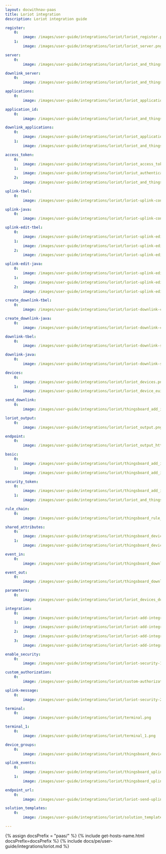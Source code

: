 ```yaml
---
layout: docwithnav-paas
title: Loriot integration
description: Loriot integration guide

register:
    0:
        image: /images/user-guide/integrations/loriot/loriot_register.png
    1:
        image: /images/user-guide/integrations/loriot/loriot_server.png

server:
    0:
        image: /images/user-guide/integrations/loriot/loriot_and_thingsboard_integration_server_1.png

downlink_server:
    0:
        image: /images/user-guide/integrations/loriot/loriot_and_thingsboard_integration_server.png

applications:
    0:
        image: /images/user-guide/integrations/loriot/loriot_applications.png

application_id:
    0:
        image: /images/user-guide/integrations/loriot/loriot_and_thingsboard_integration_application_id_1.png

downlink_applications:
    0:
        image: /images/user-guide/integrations/loriot/loriot_applications.png
    1:
        image: /images/user-guide/integrations/loriot/loriot_and_thingsboard_integration_application_id.png

access_token:
    0:
        image: /images/user-guide/integrations/loriot/loriot_access_tokens.png
    1:
        image: /images/user-guide/integrations/loriot/loriut_authentication_tokens.png
    2:
        image: /images/user-guide/integrations/loriot/loriot_and_thingsboard_integration_application_access_token.png

uplink-tbel:
    0:
        image: /images/user-guide/integrations/loriot/loriot-uplink-converters-1-tbel-pe.png

uplink-java:
    0:
        image: /images/user-guide/integrations/loriot/loriot-uplink-converters-1-java-pe.png

uplink-edit-tbel:
    0:
        image: /images/user-guide/integrations/loriot/loriot-uplink-edit-mode-tbel-1-pe.png
    1:
        image: /images/user-guide/integrations/loriot/loriot-uplink-edit-mode-tbel-2-pe.png
    2:
        image: /images/user-guide/integrations/loriot/loriot-uplink-edit-mode-tbel-3-pe.png

uplink-edit-java:
    0:
        image: /images/user-guide/integrations/loriot/loriot-uplink-edit-mode-java-1-pe.png
    1:
        image: /images/user-guide/integrations/loriot/loriot-uplink-edit-mode-java-2-pe.png
    2:
        image: /images/user-guide/integrations/loriot/loriot-uplink-edit-mode-java-3-pe.png

create_downlink-tbel:
    0:
        image: /images/user-guide/integrations/loriot/loriot-downlink-converters-1-tbel-pe.png

create_downlink-java:
    0:
        image: /images/user-guide/integrations/loriot/loriot-downlink-converters-1-java-pe.png

downlink-tbel:
    0:
        image: /images/user-guide/integrations/loriot/loriot-downlink-save-changes-tbel-1-pe.png

downlink-java:
    0:
        image: /images/user-guide/integrations/loriot/loriot-downlink-save-changes-java-1-pe.png

devices:
    0:
        image: /images/user-guide/integrations/loriot/loriot_devices.png
    1:
        image: /images/user-guide/integrations/loriot/loriot_device_eui.png

send_downlink:
    0:
        image: /images/user-guide/integrations/loriot/thingsboard_add_integration_send_downlink.png

loriot_output:
    0:
        image: /images/user-guide/integrations/loriot/loriot_output.png

endpoint:
    0:
        image: /images/user-guide/integrations/loriot/loriot_output_http_push.png

basic:
    0:
        image: /images/user-guide/integrations/loriot/thingsboard_add_integration_output_basic.png
    1:
        image: /images/user-guide/integrations/loriot/thingsboard_add_integration_output_basic_email_and_password.png

security_token:
    0:
        image: /images/user-guide/integrations/loriot/thingsboard_add_integration_output_security_token.png
    1:
        image: /images/user-guide/integrations/loriot/loriot_and_thingsboard_output_security_token_session.png

rule_chain:
    0:
        image: /images/user-guide/integrations/loriot/thingsboard_rule_chain_integration_downlink.png

shared_attributes:
    0:
        image: /images/user-guide/integrations/loriot/thingsboard_devices_all_shared_attributes.png
    1:
        image: /images/user-guide/integrations/loriot/thingsboard_devices_all_shared_attributes_update.png

event_in:
    0:
        image: /images/user-guide/integrations/loriot/thingsboard_downlink_converter_events_in.png

event_out:
    0:
        image: /images/user-guide/integrations/loriot/thingsboard_downlink_converter_events_out.png

parameters:
    0:
        image: /images/user-guide/integrations/loriot/loriot_devices_downlink_queue.png

integration:
    0:
        image: /images/user-guide/integrations/loriot/loriot-add-integration-1-pe.png
    1:
        image: /images/user-guide/integrations/loriot/loriot-add-integration-2-pe.png
    2:
        image: /images/user-guide/integrations/loriot/loriot-add-integration-3-pe.png
    3:
        image: /images/user-guide/integrations/loriot/loriot-add-integration-4-pe.png

enable_security:
    0:
        image: /images/user-guide/integrations/loriot/loriot-security-1-pe.png

custom_authorization:
    0:
        image: /images/user-guide/integrations/loriot/custom-authorization-paas.png

uplink-message:
    0:
        image: /images/user-guide/integrations/loriot/loriot-security-2-pe.png

terminal:
    0:
        image: /images/user-guide/integrations/loriot/terminal.png

terminal_1:
    0:
        image: /images/user-guide/integrations/loriot/terminal_1.png

device_groups:
    0:
        image: /images/user-guide/integrations/loriot/thingsboard_devices_all_attributes.png

uplink_events:
    0:
        image: /images/user-guide/integrations/loriot/thingsboard_uplink_converter_events_in.png
    1:
        image: /images/user-guide/integrations/loriot/thingsboard_uplink_converter_events_out.png

endpoint_url:
    0:
        image: /images/user-guide/integrations/loriot/loriot-send-uplink-message-1-pe.png

solution_templates:
    0:
        image: /images/user-guide/integrations/loriot/solution_templates.png

---
```

{% assign docsPrefix = "paas/" %}
{% include get-hosts-name.html docsPrefix=docsPrefix %}
{% include docs/pe/user-guide/integrations/loriot.md %}

